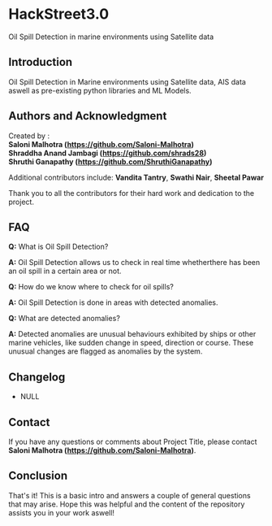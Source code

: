 # HackStreet3.0
Oil Spill Detection in marine environments using Satellite data

## **Introduction**

Oil Spill Detection in Marine environments using Satellite data, AIS data aswell as pre-existing python libraries and ML Models.

## **Authors and Acknowledgment**

Created by : <br/>
**Saloni Malhotra (https://github.com/Saloni-Malhotra)** <br/>
**Shraddha Anand Jambagi (https://github.com/shrads28)** <br/>
**Shruthi Ganapathy (https://github.com/ShruthiGanapathy)** <br/>

Additional contributors include:
**Vandita Tantry**, **Swathi Nair**, **Sheetal Pawar**

Thank you to all the contributors for their hard work and dedication to the project.

## **FAQ**

**Q:** What is Oil Spill Detection?

**A:** Oil Spill Detection allows us to check in real time whetherthere has been an oil spill in a certain area or not.

**Q:** How do we know where to check for oil spills?

**A:** Oil Spill Detection is done in areas with detected anomalies.

**Q:** What are detected anomalies?

**A:** Detected anomalies are unusual behaviours exhibited by ships or other marine vehicles, like sudden change in speed, direction or course. These unusual changes are flagged as anomalies by the system.

## **Changelog**

- NULL

## **Contact**

If you have any questions or comments about Project Title, please contact **Saloni Malhotra (https://github.com/Saloni-Malhotra)**.

## **Conclusion**

That's it! This is a basic intro and answers a couple of general questions that may arise. Hope this was helpful and the content of the repository assists you in your work aswell!
